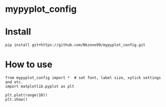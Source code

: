 # mypyplot_config

# Install
```
pip install git+https://github.com/Nkzono99/mypyplot_config.git
```

# How to use
```
from mypyplot_config import *  # set font, label size, xytick settings and etc. 
import matplotlib.pyplot as plt

plt.plot(range(10))
plt.show()
```
